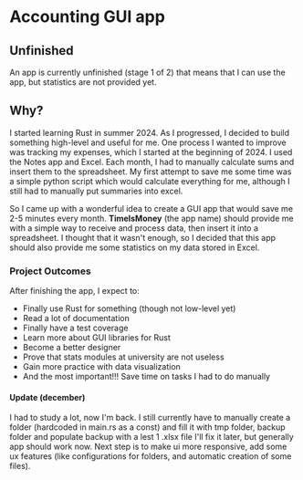 # Accounting GUI app

## Unfinished
An app is currently unfinished (stage 1 of 2) that means that I can use the app, but statistics are not provided yet.

## Why?
I started learning Rust in summer 2024. As I progressed, I decided to build something high-level and useful for me.
One process I wanted to improve was tracking my expenses, which I started at the beginning of 2024. I used the Notes app and Excel. Each month, I had to manually calculate sums and insert them to the spreadsheet. My first attempt to save me some time was a simple python script which would calculate everything for me, although
I still had to manually put summaries into excel.

So I came up with a wonderful idea to create a GUI app that would save me 2-5 minutes every month. **TimeIsMoney** (the app name) should provide me with a simple way to receive and process data, then insert it into a spreadsheet. I thought that it wasn't enough, so I decided that this app should also provide me some statistics on my data stored in Excel.

### Project Outcomes
After finishing the app, I expect to:
- Finally use Rust for something (though not low-level yet)
- Read a lot of documentation
- Finally have a test coverage
- Learn more about GUI libraries for Rust
- Become a better designer
- Prove that stats modules at university are not useless
- Gain more practice with data visualization
- And the most important!!! Save time on tasks I had to do manually

#### Update (december)
I had to study a lot, now I'm back.
I still currently have to manually create a folder (hardcoded in main.rs as a const) and fill it with tmp folder, backup folder and populate backup with a lest 1 .xlsx file
I'll fix it later, but generally app should work now.
Next step is to make ui more responsive, add some ux features (like configurations for folders, and automatic creation of some files).
